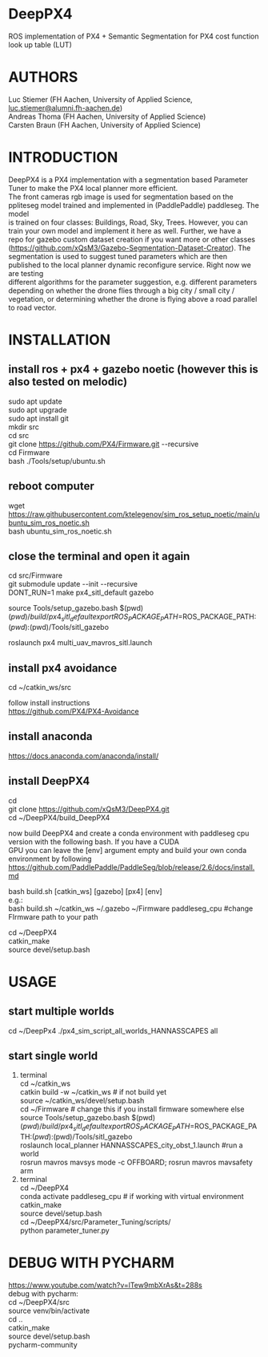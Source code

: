 # DeepPX4
ROS implementation of PX4 + Semantic Segmentation for PX4 cost function look up table (LUT)
# AUTHORS  
Luc Stiemer (FH Aachen, University of Applied Science, luc.stiemer@alumni.fh-aachen.de)  
Andreas Thoma (FH Aachen, University of Applied Science)  
Carsten Braun (FH Aachen, University of Applied Science)

# INTRODUCTION
DeepPX4 is a PX4 implementation with a segmentation based Parameter Tuner to make the PX4 local planner more efficient.  
The front cameras rgb image is used for segmentation based on the ppliteseg model trained and implemented in (PaddlePaddle) paddleseg. The model  
is trained on four classes: Buildings, Road, Sky, Trees. However, you can train your own model and implement it here as well. Further, we have a  
repo for gazebo custom dataset creation if you want more or other classes (https://github.com/xQsM3/Gazebo-Segmentation-Dataset-Creator). The  
segmentation is used to suggest tuned parameters which are then published to the local planner dynamic reconfigure service. Right now we are testing  
different algorithms for the parameter suggestion, e.g. different parameters depending on whether the drone flies through a big city / small city /  
vegetation, or determining whether the drone is flying above a road parallel to road vector. 

# INSTALLATION

## install ros + px4 + gazebo noetic (however this is also tested on melodic)  
sudo apt update  
sudo apt upgrade  
sudo apt install git  
mkdir src  
cd src  
git clone https://github.com/PX4/Firmware.git --recursive  
cd Firmware  
bash ./Tools/setup/ubuntu.sh  

## reboot computer
wget https://raw.githubusercontent.com/ktelegenov/sim_ros_setup_noetic/main/ubuntu_sim_ros_noetic.sh  
bash ubuntu_sim_ros_noetic.sh  

## close the terminal and open it again
cd src/Firmware  
git submodule update --init --recursive  
DONT_RUN=1 make px4_sitl_default gazebo  
  
source Tools/setup_gazebo.bash $(pwd) $(pwd)/build/px4_sitl_default  
export ROS_PACKAGE_PATH=$ROS_PACKAGE_PATH:$(pwd):$(pwd)/Tools/sitl_gazebo  
  
roslaunch px4 multi_uav_mavros_sitl.launch  

## install px4 avoidance
cd ~/catkin_ws/src  
  
follow  install instructions  
https://github.com/PX4/PX4-Avoidance  

## install anaconda
https://docs.anaconda.com/anaconda/install/  

## install DeepPX4
cd  
git clone https://github.com/xQsM3/DeepPX4.git  
cd ~/DeepPX4/build_DeepPX4  

now build DeepPX4 and create a conda environment with paddleseg cpu version with the following bash. If you have a CUDA  
GPU you can leave the [env] argument empty and build your own conda environment by following  
https://github.com/PaddlePaddle/PaddleSeg/blob/release/2.6/docs/install.md  
  
bash build.sh [catkin_ws] [gazebo] [px4] [env]  
e.g.:  
bash build.sh ~/catkin_ws ~/.gazebo ~/Firmware paddleseg_cpu  #change FIrmware path to your path


cd ~/DeepPX4  
catkin_make  
source devel/setup.bash  

# USAGE
## start multiple worlds  
cd ~/DeepPx4 ./px4_sim_script_all_worlds_HANNASSCAPES all  


  
## start single world  
1) terminal  
cd ~/catkin_ws  
catkin build -w ~/catkin_ws # if not build yet  
source ~/catkin_ws/devel/setup.bash  
cd ~/Firmware  # change this if you install firmware somewhere else
source Tools/setup_gazebo.bash $(pwd) $(pwd)/build/px4_sitl_default  
export ROS_PACKAGE_PATH=$ROS_PACKAGE_PATH:$(pwd):$(pwd)/Tools/sitl_gazebo  
roslaunch local_planner HANNASSCAPES_city_obst_1.launch #run a world    
rosrun mavros mavsys mode -c OFFBOARD; rosrun mavros mavsafety arm
2) terminal  
cd ~/DeepPX4  
conda activate paddleseg_cpu # if working with virtual environment  
catkin_make  
source devel/setup.bash  
cd ~/DeepPX4/src/Parameter_Tuning/scripts/  
python parameter_tuner.py  

  
# DEBUG WITH PYCHARM  
https://www.youtube.com/watch?v=lTew9mbXrAs&t=288s  
debug with pycharm:  
cd ~/DeepPX4/src  
source venv/bin/activate  
cd ..  
catkin_make  
source devel/setup.bash  
pycharm-community  
